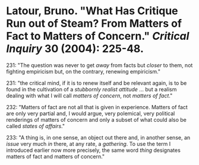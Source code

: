 Latour, Bruno. "What Has Critique Run out of Steam? From Matters of Fact to Matters of Concern." *Critical Inquiry* 30 (2004): 225-48.
===

231:  "The question was never to get *away* from facts but *closer* to them, not fighting empiricism but, on the contrary, renewing empiricism."

231:  "the critical mind, if it is to renew itself and be relevant again, is to be found in the cultivation of a *stubbornly realist attitude* ... but a realism dealing with what I will call *matters of concern*, not *matters of fact*."

232:  "Matters of fact are not all that is given in experience. Matters of fact are only very partial and, I would argue, very polemical, very political renderings of matters of concern and only a subset of what could also be called *states of affairs*."

233:  "A thing is, in one sense, an object out there and, in another sense, an *issue* very much *in* there, at any rate, a *gathering*. To use the term I introduced earlier now more precisely, the same word *thing* designates matters of fact and matters of concern."

